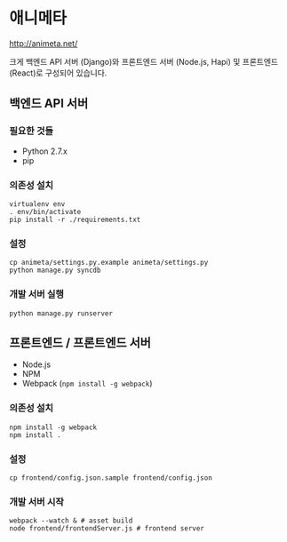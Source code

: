 # 애니메타

http://animeta.net/

크게 백엔드 API 서버 (Django)와 프론트엔드 서버 (Node.js, Hapi) 및 프론트엔드 (React)로 구성되어 있습니다.

## 백엔드 API 서버

### 필요한 것들

* Python 2.7.x
* pip

### 의존성 설치

    virtualenv env
    . env/bin/activate
    pip install -r ./requirements.txt

### 설정

    cp animeta/settings.py.example animeta/settings.py
    python manage.py syncdb

### 개발 서버 실행

    python manage.py runserver

## 프론트엔드 / 프론트엔드 서버

* Node.js
* NPM
* Webpack (`npm install -g webpack`)

### 의존성 설치

    npm install -g webpack
    npm install .

### 설정

    cp frontend/config.json.sample frontend/config.json

### 개발 서버 시작

    webpack --watch & # asset build
    node frontend/frontendServer.js # frontend server
